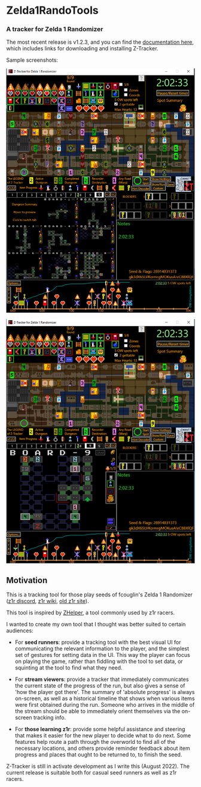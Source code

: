# Zelda1RandoTools

### A tracker for Zelda 1 Randomizer

The most recent release is v1.2.3, and you can find the [documentation here](https://github.com/brianmcn/Zelda1RandoTools/blob/v1.2/doc/TOC.md), which includes links for 
downloading and installing Z-Tracker.

Sample screenshots:

![sample tracker screenshot](doc/screenshots/full-tracker-with-dungeon-summary.png)


![sample tracker screenshot](doc/screenshots/full-tracker-example1.png)

## Motivation

This is a tracking tool for those play seeds of fcouglin's Zelda 1 Randomizer ([z1r discord](https://discord.gg/BEwVJUxxrW), [z1r wiki](https://z1r.fandom.com/wiki/Zelda_1_Randomizer_Wiki), [old z1r site](https://sites.google.com/site/zeldarandomizer/)).

This tool is inspired by [ZHelper](http://questwizard.net/zhelper/), a tool commonly used by z1r racers.

I wanted to create my own tool that I thought was better suited to certain audiences:

* For **seed runners**: provide a tracking tool with the best visual UI for communicating the relevant information to the player, and the simplest set of gestures for setting data in the UI. 
  This way the player can focus on playing the game, rather than fiddling with the tool to set data, or squinting at the tool to find what they need.

* For **stream viewers**: provide a tracker that immediately communicates the current state of the progress of the run, but also gives a sense of 'how the player got there'. The summary of
  'absolute progress' is always on-screen, as well as a historical timeline that shows when various items were first obtained during the run.  Someone who arrives in the middle of the stream should
  be able to immediately orient themselves via the on-screen tracking info.

* For **those learning z1r**: provide some helpful assistance and steering that makes it easier for the new player to decide what to do next.  Some features help route a path through the overworld 
  to find all of the necessary locations, and others provide reminder feedback about item progress and places that ought to be returned to, to finish the seed.

Z-Tracker is still in activate development as I write this (August 2022).  The current release is suitable both for casual seed runners as well as z1r racers.
